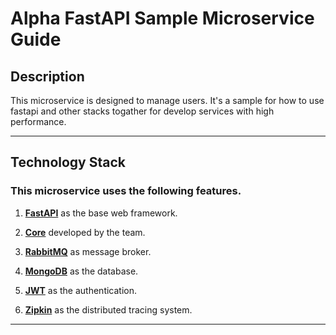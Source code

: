 # Alpha FastAPI Sample Microservice Guide

## Description
This microservice is designed to manage users.
It's a sample for how to use fastapi and other stacks togather for develop services with high performance.

***
## Technology Stack

### This microservice uses the following features.

1. **[FastAPI](https://fastapi.tiangolo.com/)** as the base web framework.

2. **[Core](https://github.com/miladvayani/alpha-fastapi/tree/development/UserMS/core)** developed by the team.

3. **[RabbitMQ](https://www.rabbitmq.com/)** as message broker.
 
4. **[MongoDB](https://www.mongodb.com/)** as the database.

4. **[JWT](https://jwt.io/)** as the authentication.

4. **[Zipkin](https://zipkin.io/)** as the distributed tracing system.
***
